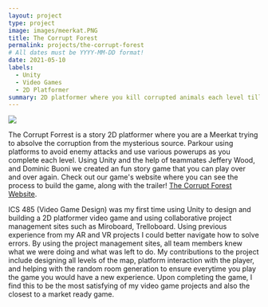 ```yaml
---
layout: project
type: project
image: images/meerkat.PNG
title: The Corrupt Forest
permalink: projects/the-corrupt-forest
# All dates must be YYYY-MM-DD format!
date: 2021-05-10
labels:
  - Unity
  - Video Games
  - 2D Platformer
summary: 2D platformer where you kill corrupted animals each level till finding the source of the corruption in the forest. Developed by Zachary Chaikin, Jeffery Wood, and Dominic Buoni.
---
```


<img class="ui image" src="{{ site.baseurl }}/images/corruptforest.PNG">

The Corrupt Forrest is a story 2D platformer where you are a Meerkat trying to absolve the corruption from the mysterious source. Parkour using platforms to avoid enemy attacks and use various powerups as you complete each level. Using Unity and the help of teammates Jeffery Wood, and Dominic Buoni we created an fun story game that you can play over and over again. Check out our game's website where you can see the process to build the game, along with the trailer! [The Corrupt Forest Website](https://noclueteamuh.itch.io/noclueproject).

ICS 485 (Video Game Design) was my first time using Unity to design and building a 2D platformer video game and using collaborative project management sites such as Miroboard, Trelloboard. Using previous experience from my AR and VR projects I could better navigate how to solve errors. By using the project management sites, all team members knew what we were doing and what was left to do. My contributions to the project include designing all levels of the map, platform interaction with the player, and helping with the random room generation to ensure everytime you play the game you would have a new experience. Upon completing the game, I find this to be the most satisfying of my video game projects and also the closest to a market ready game. 
